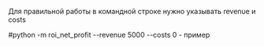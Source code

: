 Для правильной работы в командной строке нужно указывать revenue и costs

#python -m roi_net_profit --revenue 5000  --costs 0 - пример